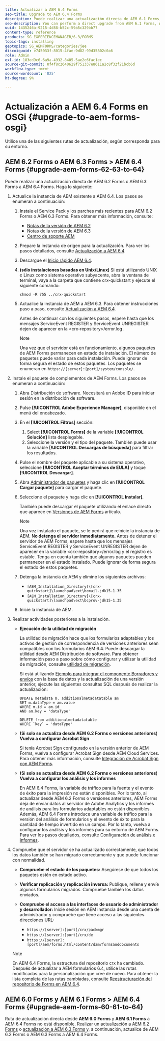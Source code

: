 ```yaml
---
title: Actualizar a AEM 6.4 Forms
seo-title: Upgrade to AEM 6.4 Forms
description: Puede realizar una actualización directa de AEM 6.1 Forms, AEM 6.2 Forms y LiveCycle ES4 SP1 a AEM 6.3 Forms.
seo-description: You can perform a direct upgrade from AEM 6.1 Forms, AEM 6.2 Forms, and LiveCycle ES4 SP1 to AEM 6.3 Forms.
uuid: 1435246a-9215-4d88-b52c-59a5c329bb77
content-type: reference
products: SG_EXPERIENCEMANAGER/6.3/FORMS
topic-tags: installing
geptopics: SG_AEMFORMS/categories/jee
discoiquuid: e745033f-8015-4fae-9d82-99d35802c0a6
role: Admin
exl-id: 183ed9c6-6a9a-4932-8405-5ae2c6fac1ec
source-git-commit: 0f4f8c2640629f751337e8611a2c8f32f21bcb6d
workflow-type: tm+mt
source-wordcount: '825'
ht-degree: 9%

---
```


# Actualización a AEM 6.4 Forms en OSGi {#upgrade-to-aem-forms-osgi}

Utilice una de las siguientes rutas de actualización, según corresponda para su entorno.

## AEM 6.2 Forms o AEM 6.3 Forms > AEM 6.4 Forms {#upgrade-aem-forms-62-63-to-64}

Puede realizar una actualización directa de AEM 6.2 Forms o AEM 6.3 Forms a AEM 6.4 Forms. Haga lo siguiente:

1. Actualice la instancia de AEM existente a AEM 6.4. Los pasos se enumeran a continuación:

   1. Instale el Service Pack y los parches más recientes para AEM 6.2 Forms o AEM 6.3 Forms. Para obtener más información, consulte:

      * [Notas de la versión de AEM 6.2](https://helpx.adobe.com/es/experience-manager/6-2/release-notes.html)
      * [Notas de la versión de AEM 6.3](https://helpx.adobe.com/es/experience-manager/6-3/release-notes.html)
      * [Centro de soporte AEM](https://helpx.adobe.com/es/experience-manager/aem-releases-updates.html)
   1. Prepare la instancia de origen para la actualización. Para ver los pasos detallados, consulte [Actualización a AEM 6.4](/help/sites-deploying/upgrade.md#preparing%20the%20source%20instance).
   1. Descargue el [Inicio rápido AEM 6.4](/help/sites-deploying/deploy.md#getting%20the%20software).
   1. **(sólo instalaciones basadas en Unix/Linux)** Si está utilizando UNIX o Linux como sistema operativo subyacente, abra la ventana de terminal, vaya a la carpeta que contiene crx-quickstart y ejecute el siguiente comando:

      `chmod -R 755 ../crx-quickstart`

   1. Actualice la instancia de AEM a AEM 6.3. Para obtener instrucciones paso a paso, consulte [Actualización a AEM 6.4](/help/sites-deploying/upgrade.md).

      Antes de continuar con los siguientes pasos, espere hasta que los mensajes ServiceEvent REGISTER y ServiceEvent UNREGISTER dejen de aparecer en la &lt;crx-repository>/error.log .

      >[!NOTE]
      >
      >Una vez que el servidor está en funcionamiento, algunos paquetes de AEM Forms permanecen en estado de instalación. El número de paquetes puede variar para cada instalación. Puede ignorar de forma segura el estado de estos paquetes. Los paquetes se enumeran en `https://[server]:[port]/system/console/`.


1. Instale el paquete de complementos de AEM Forms. Los pasos se enumeran a continuación:

   1. Abra [Distribución de software](https://experience.adobe.com/downloads). Necesitará un Adobe ID para iniciar sesión en la distribución de software.
   1. Pulse **[!UICONTROL Adobe Experience Manager]**, disponible en el menú del encabezado.
   1. En el **[!UICONTROL Filtros]** sección:
      1. Select **[!UICONTROL Forms]** de la variable **[!UICONTROL Solución]** lista desplegable.
      1. Seleccione la versión y el tipo del paquete. También puede usar la variable **[!UICONTROL Descargas de búsqueda]** para filtrar los resultados.
   1. Pulse el nombre del paquete aplicable a su sistema operativo, seleccione **[!UICONTROL Aceptar términos de EULA]** y toque **[!UICONTROL Descargar]**.
   1. Abra [Administrador de paquetes](https://experienceleague.adobe.com/docs/experience-manager-65/administering/contentmanagement/package-manager.html?lang=es) y haga clic en **[!UICONTROL Cargar paquete]** para cargar el paquete.
   1. Seleccione el paquete y haga clic en **[!UICONTROL Instalar]**.

      También puede descargar el paquete utilizando el enlace directo que aparece en [Versiones de AEM Forms](https://helpx.adobe.com/es/aem-forms/kb/aem-forms-releases.html) artículo.

      >[!NOTE]
      >
      >Una vez instalado el paquete, se le pedirá que reinicie la instancia de AEM. **No detenga el servidor inmediatamente.** Antes de detener el servidor de AEM Forms, espere hasta que los mensajes ServiceEvent REGISTER y ServiceEvent UNREGISTER dejen de aparecer en la variable &lt;crx-repository>/error.log y el registro es estable. Tenga en cuenta también que algunos paquetes pueden permanecer en el estado instalado. Puede ignorar de forma segura el estado de estos paquetes.

   1. Detenga la instancia de AEM y elimine los siguientes archivos:

      * `[AEM_Installation_Directory]\[crx-quickstart]\launchpad\ext\bcmail-jdk15-1.35`
      * `[AEM_Installation_Directory]\[crx-quickstart]\launchpad\ext\bcprov-jdk15-1.35`
   1. Inicie la instancia de AEM.


1. Realizar actividades posteriores a la instalación.

   * **Ejecución de la utilidad de migración**

      La utilidad de migración hace que los formularios adaptables y los activos de gestión de correspondencia de versiones anteriores sean compatibles con los formularios AEM 6.4. Puede descargar la utilidad desde AEM Distribución de software. Para obtener información paso a paso sobre cómo configurar y utilizar la utilidad de migración, consulte [utilidad de migración](/help/forms/using/migration-utility.md).

      Si está utilizando [Ejemplo para integrar el componente Borradores y envíos](integrate-draft-submission-database.md) con la base de datos y la actualización de una versión anterior, ejecute las siguientes consultas SQL después de realizar la actualización:

      ```
      UPDATE metadata m, additionalmetadatatable am
      SET m.dataType = am.value
      WHERE m.id = am.id
      AND am.key = 'dataType'
      ```

      ```
      DELETE from additionalmetadatatable
      WHERE `key` = 'dataType'
      ```

   * **(Si solo se actualiza desde AEM 6.2 Forms o versiones anteriores) Vuelva a configurar Acrobat Sign**

      Si tenía Acrobat Sign configurado en la versión anterior de AEM Forms, vuelva a configurar Acrobat Sign desde AEM Cloud Services. Para obtener más información, consulte [Integración de Acrobat Sign con AEM Forms](/help/forms/using/adobe-sign-integration-adaptive-forms.md).

   * **(Si solo se actualiza desde AEM 6.2 Forms o versiones anteriores) Vuelva a configurar los análisis y los informes**

      En AEM 6.4 Forms, la variable de tráfico para la fuente y el evento de éxito para la impresión no están disponibles. Por lo tanto, al actualizar desde AEM 6.2 Forms o versiones anteriores, AEM Forms deja de enviar datos al servidor de Adobe Analytics y los informes de análisis para los formularios adaptables no están disponibles. Además, AEM 6.4 Forms introduce una variable de tráfico para la versión del análisis de formularios y el evento de éxito para la cantidad de tiempo invertido en un campo. Por lo tanto, vuelva a configurar los análisis y los informes para su entorno de AEM Forms. Para ver los pasos detallados, consulte [Configuración de análisis e informes](/help/forms/using/configure-analytics-forms-documents.md).

1. Compruebe que el servidor se ha actualizado correctamente, que todos los datos también se han migrado correctamente y que puede funcionar con normalidad.

   * **Compruebe el estado de los paquetes:** Asegúrese de que todos los paquetes estén en estado activo.
   * **Verificar replicación y replicación inversa:** Publique, rellene y envíe algunos formularios migrados. Compruebe también los datos enviados.
   * **Compruebe el acceso a las interfaces de usuario de administrador y desarrollador:** Inicie sesión en AEM instancia desde una cuenta de administrador y compruebe que tiene acceso a las siguientes direcciones URL:

      * `https://[server]:[port]/crx/packmgr`
      * `https://[server]:[port]/crx/de`
      * `https://[server]:[port]/aem/forms.html/content/dam/formsanddocuments`

   >[!NOTE]
   En AEM 6.4 Forms, la estructura del repositorio crx ha cambiado. Después de actualizar a AEM formularios 6.4, utilice las rutas modificadas para la personalización que cree de nuevo. Para obtener la lista completa de las rutas cambiadas, consulte [Reestructuración del repositorio de Forms en AEM 6.4](/help/sites-deploying/forms-repository-restructuring-in-aem-6-4.md).

## AEM 6.0 Forms y AEM 6.1 Forms > AEM 6.4 Forms {#upgrade-aem-forms-60-61-to-64}

Ruta de actualización directa desde **AEM 6.0 Forms** y **AEM 6.1 Forms** a AEM 6.4 Forms no está disponible. Realizar un [actualización a AEM 6.2 Forms](/help/forms/using/upgrade.md) o [actualización a AEM 6.3 Forms](/help/forms/using/upgrade.md) y, a continuación, actualice de AEM 6.2 Forms o AEM 6.3 Forms a AEM 6.4 Forms.
